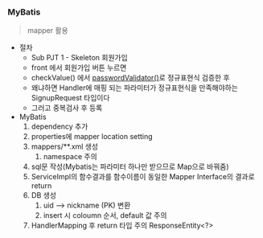 ### MyBatis
> mapper 활용
* 절차
  * Sub PJT 1 - Skeleton 회원가입
  * front 에서 회원가입 버튼 누르면
  * checkValue() 에서 [passwordValidator()](https://github.com/csgm2328/TIL/blob/master/Vue/%ED%99%9C%EC%9A%A9.md)로 정규표현식 검증한 후
  * 왜냐하면 Handler에 매핑 되는 파라미터가 정규표현식을 만족해야하는 SignupRequest 타입이다
  * 그러고 중복검사 후 등록
* MyBatis
  1. dependency 추가
  2. properties에 mapper location setting
  3. mappers/**.xml 생성
     1. namespace 주의
  4. sql문 작성(Mybatis는 파라미터 하나만 받으므로 Map으로 바꿔줌)
  5. ServiceImpl의 함수결과를 함수이름이 동일한 Mapper Interface의 결과로 return
  6. DB 생성
     1. uid --> nickname (PK) 변환
     2. insert 시 coloumn 순서, default 값 주의
  7. HandlerMapping 후 return 타입 주의 ResponseEntity<?>